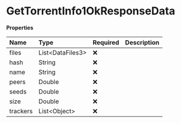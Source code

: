 # GetTorrentInfo1OkResponseData

**Properties**

| Name     | Type               | Required | Description |
| :------- | :----------------- | :------- | :---------- |
| files    | List\<DataFiles3\> | ❌       |             |
| hash     | String             | ❌       |             |
| name     | String             | ❌       |             |
| peers    | Double             | ❌       |             |
| seeds    | Double             | ❌       |             |
| size     | Double             | ❌       |             |
| trackers | List\<Object\>     | ❌       |             |
